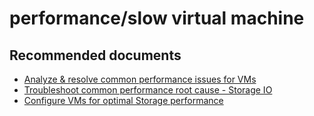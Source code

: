 <properties
	pageTitle="performance/slow virtual machine"
	description="performance/slow virtual machine"
	service="microsoft.classiccompute"
	resource="virtualmachines"
	authors="ScottAzure"
	displayOrder=""
	selfHelpType="generic"
	supportTopicIds="32411877,32511162"
	resourceTags=""
	productPesIds="14749,14745"
	cloudEnvironments="public"
/>

# performance/slow virtual machine

## **Recommended documents**

* [Analyze & resolve common performance issues for VMs](https://support.microsoft.com/kb/3150851)<br>
* [Troubleshoot common performance root cause - Storage IO](http://go.microsoft.com/fwlink/?LinkId=698284)<br>
* [Configure VMs for optimal Storage performance](http://go.microsoft.com/fwlink/?LinkId=698475)
